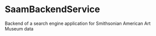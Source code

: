 # SaamBackendService
Backend of a search engine application for Smithsonian American Art Museum data
